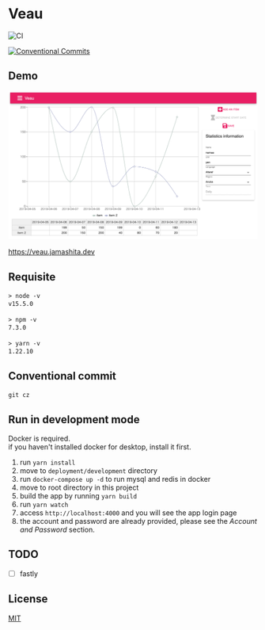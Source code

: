 # Veau

![CI](https://github.com/jamashita/veau/workflows/CI/badge.svg)

[![Conventional Commits](https://img.shields.io/badge/Conventional%20Commits-1.0.0-yellow.svg)](https://conventionalcommits.org)

## Demo

![](images/screenshot.png)

<https://veau.jamashita.dev>

## Requisite

```
> node -v
v15.5.0

> npm -v
7.3.0

> yarn -v
1.22.10
```

## Conventional commit

```
git cz
```

## Run in development mode

Docker is required.  
if you haven't installed docker for desktop, install it first.

1. run `yarn install`
1. move to `deployment/development` directory
1. run `docker-compose up -d` to run mysql and redis in docker
1. move to root directory in this project
1. build the app by running `yarn build`
1. run `yarn watch`
1. access `http://localhost:4000` and you will see the app login page
1. the account and password are already provided, please see the *Account and Password* section.

## TODO

- [ ] fastly

## License

[MIT](LICENSE)
